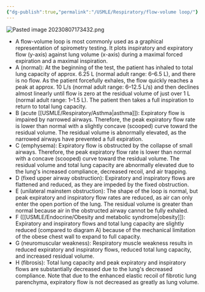 ```yaml
---
{"dg-publish":true,"permalink":"/USMLE/Respiratory/flow-volume loop/"}
---
```


![Pasted image 20230807173432.png](/img/user/appendix/Pasted%20image%2020230807173432.png)
- A flow-volume loop is most commonly used as a graphical representation of spirometry testing. It plots inspiratory and expiratory flow (y-axis) against lung volume (x-axis) during a maximal forced expiration and a maximal inspiration.
- A (normal): At the beginning of the test, the patient has inhaled to total lung capacity of approx. 6.25 L (normal adult range: 6–6.5 L), and there is no flow. As the patient forcefully exhales, the flow quickly reaches a peak at approx. 10 L/s (normal adult range: 6–12.5 L/s) and then declines almost linearly until flow is zero at the residual volume of just over 1 L (normal adult range: 1–1.5 L). The patient then takes a full inspiration to return to total lung capacity.
- B (acute [[USMLE/Respiratory/Asthma\|asthma]]): Expiratory flow is impaired by narrowed airways. Therefore, the peak expiratory flow rate is lower than normal with a slightly concave (scooped) curve toward the residual volume. The residual volume is abnormally elevated, as the narrowed airways have prevented a full expiration.
- C (emphysema): Expiratory flow is obstructed by the collapse of small airways. Therefore, the peak expiratory flow rate is lower than normal with a concave (scooped) curve toward the residual volume. The residual volume and total lung capacity are abnormally elevated due to the lung's increased compliance, decreased recoil, and air trapping.
- D (fixed upper airway obstruction): Expiratory and inspiratory flows are flattened and reduced, as they are impeded by the fixed obstruction.
- E (unilateral mainstem obstruction): The shape of the loop is normal, but peak expiratory and inspiratory flow rates are reduced, as air can only enter the open portion of the lung. The residual volume is greater than normal because air in the obstructed airway cannot be fully exhaled.
- F ([[USMLE/Endocrine/Obesity and metabolic syndrome\|obesity]]): Expiratory and inspiratory flows and total lung capacity are slightly reduced (compared to diagram A) because of the mechanical limitation of the obese chest wall to expand to full capacity.
- G (neuromuscular weakness): Respiratory muscle weakness results in reduced expiratory and inspiratory flows, reduced total lung capacity, and increased residual volume.
- H (fibrosis): Total lung capacity and peak expiratory and inspiratory flows are substantially decreased due to the lung's decreased compliance. Note that due to the enhanced elastic recoil of fibrotic lung parenchyma, expiratory flow is not decreased as greatly as lung volume.
